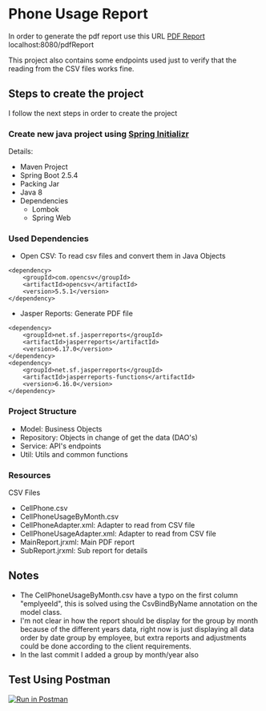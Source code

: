 # Phone Usage Report

In order to generate the pdf report use this URL [PDF Report](localhost:8080/pdfReport) localhost:8080/pdfReport

This project also contains some endpoints used just to verify that the reading from the CSV files 
works fine.

## Steps to create the project
I follow the next steps in order to create the project

### Create new java project using [Spring Initializr](https://start.spring.io/)

Details:
* Maven Project
* Spring Boot 2.5.4
* Packing Jar
* Java 8
* Dependencies
    * Lombok
    * Spring Web

### Used Dependencies

* Open CSV: To read csv files and convert them in Java Objects
```
<dependency>
    <groupId>com.opencsv</groupId>
    <artifactId>opencsv</artifactId>
    <version>5.5.1</version>
</dependency>
```
* Jasper Reports: Generate PDF file
```
<dependency>
    <groupId>net.sf.jasperreports</groupId>
    <artifactId>jasperreports</artifactId>
    <version>6.17.0</version>
</dependency>
<dependency>
    <groupId>net.sf.jasperreports</groupId>
    <artifactId>jasperreports-functions</artifactId>
    <version>6.16.0</version>
</dependency>
```
### Project Structure
* Model: Business Objects
* Repository: Objects in change of get the data (DAO's)
* Service: API's endpoints
* Util: Utils and common functions

### Resources
CSV Files
* CellPhone.csv
* CellPhoneUsageByMonth.csv
* CellPhoneAdapter.xml: Adapter to read from CSV file
* CellPhoneUsageAdapter.xml: Adapter to read from CSV file
* MainReport.jrxml: Main PDF report
* SubReport.jrxml: Sub report for details

## Notes
* The CellPhoneUsageByMonth.csv have a typo on the first column "emplyeeId", this is solved using the CsvBindByName 
  annotation on the model class.
* I'm not clear in how the report should be display for the group by month because of the different years data, 
  right now is just displaying all data order by date group by employee, 
  but extra reports and adjustments could be done according to the client requirements.
* In the last commit I added a group by month/year also
## Test Using Postman
[![Run in Postman](https://run.pstmn.io/button.svg)](https://app.getpostman.com/run-collection/5067618-b0027d85-97e2-463d-814f-d59cbc91c9cc?action=collection%2Ffork&collection-url=entityId%3D5067618-b0027d85-97e2-463d-814f-d59cbc91c9cc%26entityType%3Dcollection%26workspaceId%3D2b71f34f-6219-4f97-b31f-f2a398de0033#?env%5BLocal%5D=W3sia2V5IjoiaG9zdCIsInZhbHVlIjoibG9jYWxob3N0IiwiZW5hYmxlZCI6dHJ1ZX0seyJrZXkiOiJwb3J0IiwidmFsdWUiOiI4MDgwIiwiZW5hYmxlZCI6dHJ1ZX1d)
